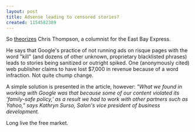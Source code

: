 ```yaml
---
layout: post
title: Adsense leading to censored stories?
created: 1154582389
---
```

So <a href="http://www.eastbayexpress.com/Issues/2006-08-02/news/cityofwarts_full.html" target="_blank">theorizes</a> Chris Thompson, a columnist for the East Bay Express.

He says that Google's practice of not running ads on risque pages  with the word "kill" (and dozens of other unknown, proprietary blacklisted phrases) leads to stories being sanitized or outright spiked. One (anonymously cited) web publisher claims to have lost $7,000 in revenue because of a word infraction. Not quite chump change.

A simple solution is presented in the article, however:
<i>"What we found in working with Google was that because some of our content violated its 'family-safe policy,' as a result we had to work with other partners such as Yahoo," says Kathryn Surso, Salon's vice president of business development.</i>

Long live the free market.

